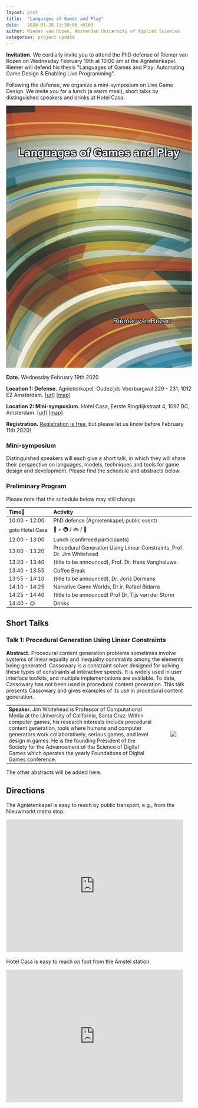 ```yaml
---
layout: post
title:  "Languages of Games and Play"
date:   2020-01-28 13:50:06 +0100
author: Riemer van Rozen, Amsterdam University of Applied Sciences
categories: project update
---
```

**Invitation.** 
We cordially invite you to attend the PhD defense of Riemer van Rozen on Wednesday February 19th at 10:00 am at the Agnietenkapel. Riemer will defend his thesis "Languages of Games and Play: Automating Game Design & Enabling Live Programming".

Following the defense, we organize a mini-symposium on Live Game Design. We invite you for a lunch (a warm meal), short talks by distinguished speakers and drinks at Hotel Casa. 

![image alt >](/assets/Thesis_front_vRozen.jpg)

**Date.** Wednesday February 19th 2020

**Location 1: Defense.** Agnietenkapel, Oudezijds Voorburgwal 229 - 231, 1012 EZ Amsterdam. [[url]](https://www.uva.nl/locaties/binnenstad/agnietenkapel.html) [[map]](https://maps.google.com/maps?ll=52.370005,4.894817&z=14&t=m&hl=en&gl=US&mapclient=embed&q=Oudezijds%20Voorburgwal%20229%201012%20EZ%20Amsterdam%20Netherlands)

**Location 2: Mini-symposium.** Hotel Casa, Eerste Ringdijkstraat 4, 1097 BC, Amsterdam. [[url]](https://hotelcasa.nl/location/) [[map]](https://maps.google.com/maps?ll=52.349965,4.918616&z=15&t=m&hl=en&gl=US&mapclient=embed&cid=6558817380194148651)

**Registration.** [Registration is free](https://forms.gle/HvKScRCPc3piCoMZ6), but please let us know before February 11th 2020!

### Mini-symposium
Distinguished speakers will each give a short talk, in which they will share their perspective on languages, models, techniques and tools for game design and development.
Please find the schedule and abstracts below.

### Preliminary Program
Please note that the schedule below may still change.

| Time                 | Activity                                        |
|:---------------------|:------------------------------------------------|
| 10:00 - 12:00   | PhD defense (Agnietenkapel, public event) |
| goto Hotel Casa | :walking: + :metro: / :bike: / :car: |
| 12:00 - 13:00   | Lunch (confirmed participants)       |
| 13:00 - 13:20   | Procedural Generation Using Linear Constraints, Prof. Dr. Jim Whitehead     |
| 13:20 - 13:40   | (title to be announced), Prof. Dr. Hans Vangheluwe   |
| 13:40 - 13:55   | Coffee Break                         |
| 13:55 - 14:10   | (title to be announced), Dr. Joris Dormans           |
| 14:10 - 14:25   | Narrative Game Worlds, Dr.ir. Rafael Bidarra       |
| 14:25 - 14:40   | (title to be announced) Prof Dr. Tijs van der Storm |
| 14:40 - :wink:  | Drinks                               |



## Short Talks

### Talk 1: Procedural Generation Using Linear Constraints
**Abstract.** Procedural content generation problems sometimes involve systems of linear equality and inequality constraints among the elements being generated. Cassowary is a constraint solver designed for solving these types of constraints at interactive speeds. It is widely used in user interface toolkits, and multiple implementations are available. To date, Cassowary has not been used in procedural content generation. This talk presents Cassowary and gives examples of its use in procedural content generation.

<table>
<tr><td width="80%">
<b>Speaker.</b> Jim Whitehead is Professor of Computational Media at the University of California, Santa Cruz. Within computer games, his research interests include procedural content generation, tools where humans and computer generators work collaboratively, serious games, and level design in games. He is the founding President of the Society for the Advancement of the Science of Digital Games which operates the yearly Foundations of Digital Games conference.
</td>
<td width="20%">
<p style="text-align:center;">
<img src="https://www.soe.ucsc.edu/people/ejw/photo/1" width="90%">
</p>
</td>
</tr>
</table>


The other abstracts will be added here.

## Directions
The Agnietenkapel is easy to reach by public transport, e.g., from the Nieuwmarkt metro stop.

<iframe src="https://www.google.com/maps/embed?pb=!1m14!1m8!1m3!1d4872.045774487924!2d4.894817!3d52.370005!3m2!1i1024!2i768!4f13.1!3m3!1m2!1s0x47c609c09ccd7d53%3A0xaadb501c4aa17ff2!2sOudezijds%20Voorburgwal%20229%2C%201012%20EZ%20Amsterdam%2C%20Netherlands!5e0!3m2!1sen!2sus!4v1580223456444!5m2!1sen!2sus" width="480" height="360" frameborder="0" style="border:0;" allowfullscreen=""></iframe>

Hotel Casa is easy to reach on foot from the Amstel station.

<iframe src="https://www.google.com/maps/embed?pb=!1m18!1m12!1m3!1d2437.1279074121935!2d4.916427316149673!3d52.34996537978224!2m3!1f0!2f0!3f0!3m2!1i1024!2i768!4f13.1!3m3!1m2!1s0x47c60978b33ac2bb%3A0x5b0599a83d21612b!2sHotel%20Casa%20Amsterdam!5e0!3m2!1sen!2sus!4v1580223535689!5m2!1sen!2sus" width="480" height="360" frameborder="0" style="border:0;" allowfullscreen=""></iframe>
